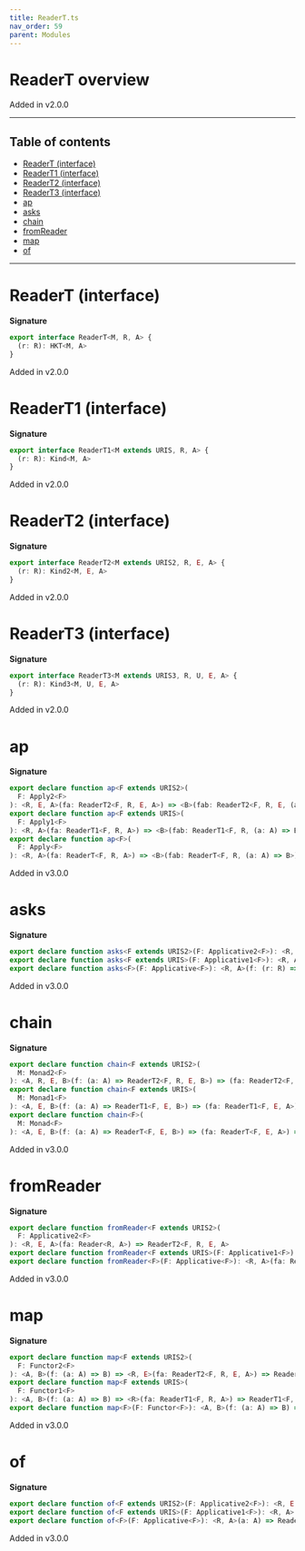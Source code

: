 ```yaml
---
title: ReaderT.ts
nav_order: 59
parent: Modules
---
```


# ReaderT overview

Added in v2.0.0

---

<h2 class="text-delta">Table of contents</h2>

- [ReaderT (interface)](#readert-interface)
- [ReaderT1 (interface)](#readert1-interface)
- [ReaderT2 (interface)](#readert2-interface)
- [ReaderT3 (interface)](#readert3-interface)
- [ap](#ap)
- [asks](#asks)
- [chain](#chain)
- [fromReader](#fromreader)
- [map](#map)
- [of](#of)

---

# ReaderT (interface)

**Signature**

```ts
export interface ReaderT<M, R, A> {
  (r: R): HKT<M, A>
}
```

Added in v2.0.0

# ReaderT1 (interface)

**Signature**

```ts
export interface ReaderT1<M extends URIS, R, A> {
  (r: R): Kind<M, A>
}
```

Added in v2.0.0

# ReaderT2 (interface)

**Signature**

```ts
export interface ReaderT2<M extends URIS2, R, E, A> {
  (r: R): Kind2<M, E, A>
}
```

Added in v2.0.0

# ReaderT3 (interface)

**Signature**

```ts
export interface ReaderT3<M extends URIS3, R, U, E, A> {
  (r: R): Kind3<M, U, E, A>
}
```

Added in v2.0.0

# ap

**Signature**

```ts
export declare function ap<F extends URIS2>(
  F: Apply2<F>
): <R, E, A>(fa: ReaderT2<F, R, E, A>) => <B>(fab: ReaderT2<F, R, E, (a: A) => B>) => ReaderT2<F, R, E, B>
export declare function ap<F extends URIS>(
  F: Apply1<F>
): <R, A>(fa: ReaderT1<F, R, A>) => <B>(fab: ReaderT1<F, R, (a: A) => B>) => ReaderT1<F, R, B>
export declare function ap<F>(
  F: Apply<F>
): <R, A>(fa: ReaderT<F, R, A>) => <B>(fab: ReaderT<F, R, (a: A) => B>) => ReaderT<F, R, B>
```

Added in v3.0.0

# asks

**Signature**

```ts
export declare function asks<F extends URIS2>(F: Applicative2<F>): <R, E, A>(f: (r: R) => A) => ReaderT2<F, R, E, A>
export declare function asks<F extends URIS>(F: Applicative1<F>): <R, A>(f: (r: R) => A) => ReaderT1<F, R, A>
export declare function asks<F>(F: Applicative<F>): <R, A>(f: (r: R) => A) => ReaderT<F, R, A>
```

Added in v3.0.0

# chain

**Signature**

```ts
export declare function chain<F extends URIS2>(
  M: Monad2<F>
): <A, R, E, B>(f: (a: A) => ReaderT2<F, R, E, B>) => (fa: ReaderT2<F, R, E, A>) => ReaderT2<F, R, E, B>
export declare function chain<F extends URIS>(
  M: Monad1<F>
): <A, E, B>(f: (a: A) => ReaderT1<F, E, B>) => (fa: ReaderT1<F, E, A>) => ReaderT1<F, E, B>
export declare function chain<F>(
  M: Monad<F>
): <A, E, B>(f: (a: A) => ReaderT<F, E, B>) => (fa: ReaderT<F, E, A>) => ReaderT<F, E, B>
```

Added in v3.0.0

# fromReader

**Signature**

```ts
export declare function fromReader<F extends URIS2>(
  F: Applicative2<F>
): <R, E, A>(fa: Reader<R, A>) => ReaderT2<F, R, E, A>
export declare function fromReader<F extends URIS>(F: Applicative1<F>): <R, A>(fa: Reader<R, A>) => ReaderT1<F, R, A>
export declare function fromReader<F>(F: Applicative<F>): <R, A>(fa: Reader<R, A>) => ReaderT<F, R, A>
```

Added in v3.0.0

# map

**Signature**

```ts
export declare function map<F extends URIS2>(
  F: Functor2<F>
): <A, B>(f: (a: A) => B) => <R, E>(fa: ReaderT2<F, R, E, A>) => ReaderT2<F, R, E, B>
export declare function map<F extends URIS>(
  F: Functor1<F>
): <A, B>(f: (a: A) => B) => <R>(fa: ReaderT1<F, R, A>) => ReaderT1<F, R, B>
export declare function map<F>(F: Functor<F>): <A, B>(f: (a: A) => B) => <R>(fa: ReaderT<F, R, A>) => ReaderT<F, R, B>
```

Added in v3.0.0

# of

**Signature**

```ts
export declare function of<F extends URIS2>(F: Applicative2<F>): <R, E, A>(a: A) => ReaderT2<F, R, E, A>
export declare function of<F extends URIS>(F: Applicative1<F>): <R, A>(a: A) => ReaderT1<F, R, A>
export declare function of<F>(F: Applicative<F>): <R, A>(a: A) => ReaderT<F, R, A>
```

Added in v3.0.0
